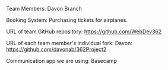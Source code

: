 Team Members: Davon Branch

Booking System: Purchasing tickets for airplanes.

URL of team GitHub repository: https://github.com/WebDev362

URL of each team member's individual fork:
Davon: https://github.com/davonab/362Project2

Communication app we are using: Basecamp
